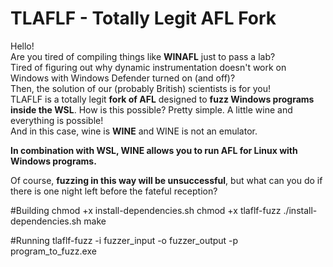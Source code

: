 # TLAFLF - Totally Legit AFL Fork

Hello!  
Are you tired of compiling things like **WINAFL** just to pass a lab?  
Tired of figuring out why dynamic instrumentation doesn't work on Windows with Windows Defender turned on (and off)?  
Then, the solution of our (probably British) scientists is for you!  
TLAFLF is a totally legit **fork of AFL** designed to **fuzz Windows programs inside the WSL**. How is this possible? Pretty simple. A little wine and everything is possible!  
And in this case, wine is **WINE** and WINE is not an emulator.

**In combination with WSL, WINE allows you to run AFL for Linux with Windows programs.**  
  
Of course, **fuzzing in this way will be unsuccessful**, but what can you do if there is one night left before the fateful reception?  

#Building
  chmod +x install-dependencies.sh
  chmod +x tlaflf-fuzz
  ./install-dependencies.sh
  make
  
#Running
  tlaflf-fuzz -i fuzzer_input -o fuzzer_output -p program_to_fuzz.exe
